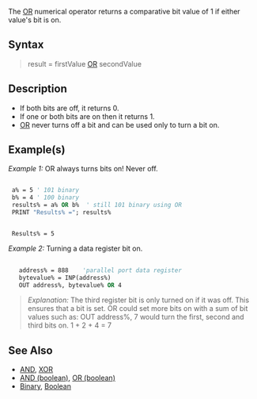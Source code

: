 The [OR](OR) numerical operator returns a comparative bit value of 1 if either value's bit is on.

## Syntax

>  result = firstValue [OR](OR) secondValue

## Description

* If both bits are off, it returns 0.
* If one or both bits are on then it returns 1.
* [OR](OR) never turns off a bit and can be used only to turn a bit on.

## Example(s)

*Example 1:* OR always turns bits on! Never off.

```vb

 a% = 5 ' 101 binary
 b% = 4 ' 100 binary
 results% = a% OR b%  ' still 101 binary using OR
 PRINT "Results% ="; results% 

```

```text

 Results% = 5 

```

*Example 2:* Turning a data register bit on.

```vb
  
   address% = 888    'parallel port data register
   bytevalue% = INP(address%)
   OUT address%, bytevalue% OR 4 

```

> *Explanation:* The third register bit is only turned on if it was off. This ensures that a bit is set. OR could set more bits on with a sum of bit values such as: OUT address%, 7 would turn the first, second and third bits on. 1 + 2 + 4 = 7

## See Also

* [AND](AND), [XOR](XOR) 
* [AND (boolean)](AND-(boolean)), [OR (boolean)](OR-(boolean))
* [Binary](Binary), [Boolean](Boolean)
